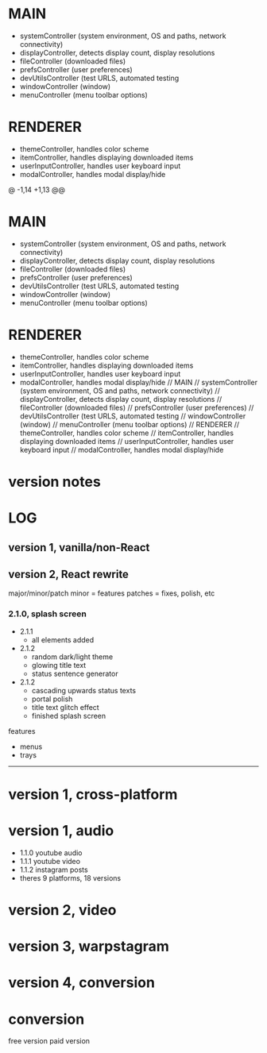 # MAIN
- systemController (system environment, OS and paths, network connectivity)
- displayController, detects display count, display resolutions
- fileController (downloaded files)
- prefsController (user preferences)
- devUtilsController (test URLS, automated testing
- windowController (window)
- menuController (menu toolbar options)

# RENDERER
- themeController, handles color scheme
- itemController, handles displaying downloaded items
- userInputController, handles user keyboard input
- modalController, handles modal display/hide

@ -1,14 +1,13 @@
# MAIN
- systemController (system environment, OS and paths, network connectivity)
- displayController, detects display count, display resolutions
- fileController (downloaded files)
- prefsController (user preferences)
- devUtilsController (test URLS, automated testing
- windowController (window)
- menuController (menu toolbar options)

# RENDERER
- themeController, handles color scheme
- itemController, handles displaying downloaded items
- userInputController, handles user keyboard input
- modalController, handles modal display/hide
//  MAIN
//  systemController (system environment, OS and paths, network connectivity)
//  displayController, detects display count, display resolutions
//  fileController (downloaded files)
//  prefsController (user preferences)
//  devUtilsController (test URLS, automated testing
//  windowController (window)
//  menuController (menu toolbar options)
//  RENDERER
//  themeController, handles color scheme
//  itemController, handles displaying downloaded items
//  userInputController, handles user keyboard input
//  modalController, handles modal display/hide
# version notes
# LOG
## version 1, vanilla/non-React
## version 2, React rewrite
major/minor/patch
minor = features
patches = fixes, polish, etc
### 2.1.0, splash screen
- 2.1.1
    - all elements added
- 2.1.2
    -  random dark/light theme
    -  glowing title text
    - status sentence generator
- 2.1.2
    - cascading upwards status texts
    - portal polish
    - title text glitch effect
    - finished splash screen


features
- menus
- trays


-----------------------------------
# version 1, cross-platform 
# version 1, audio
- 1.1.0 youtube audio
- 1.1.1 youtube video
- 1.1.2 instagram posts
- theres 9 platforms, 18 versions
# version 2, video

# version 3, warpstagram

# version 4, conversion

# conversion

free version
paid version
